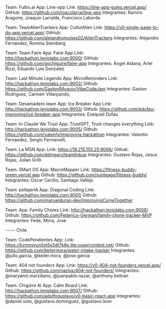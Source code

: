 Team: Fulbo.ai
App: Line-app
Link: https://line-app-gules.vercel.app/
GitHub: https://github.com/joacolarral/line-app
Integrantes: Ramiro Aragone, Joaquin Larralde, Francisco Laborda

Team: TeamAlienTrackers
App: CulturAlien
Link: https://v0-single-page-to-do-app.vercel.app/
GitHub: https://github.com/alejandromoises02/AlienTrackers
Integrantes: Alejandro Fernandez, Romina Steinberg

Team: Team Faire
App: Faire App
Link: http://hackathon.leniolabs.com:9000/
GitHub: https://github.com/gochiguire/faire-app
Integrantes: Angel Aldana, Ariel Rizzi, Eduardo Luis Gonzalez

Team: Last Minute Legends
App: MicroReminders
Link: http://hackathon.leniolabs.com:9002/
Github: https://github.com/GastonRAraujo/VibeCodeJam
Integrantes: Gaston Rodriguez, Carmen Villarpando, 

Team: Desamadero team
App: Ice Breaker App
Link: http://hackathon.leniolabs.com:9003/
Github: https://github.com/edufau-improving/ice-breaker-app
Integrantes: Ezequiel Dufau

Team: In Claude We Trust
App: TrustGPT, Trust changes everything
Link: http://hackathon.leniolabs.com:9005/
Github: https://github.com/valenfv/improving-hackathon
Integrantes: Valentin Fernandez, Sergio Fermanelli, 


Team: La MSN
App: 
Link: https://18.215.155.25:9006/
Github: https://github.com/ddmgarv/teamlinkup
Integrantes: Gustavo Rojas, Jesus Rojas, Julian Grilli

Team: SMart OS
App: MacroMapper
Link: https://fitness-buddy-green.vercel.app
Github: https://github.com/sunteago/fitness-buddy/
Integrantes: Oscar Cecilio, Santiago Vallejo


Team: pollajerIA
App: Diagonal Coding
Link: http://hackathon.leniolabs.com:9001/
Github: https://github.com/manuelduran-dev/ImprovingComeTogether


Team: 
App: Family Chores
Link: http://hackathon.leniolabs.com:9008/
Github: https://github.com/Federico-German/family-chore-tracker-MVP
Integrantes: Fede, Mora, Jose

----- Chile

Team: CodePendientes
App:
Link: https://kzmnsvun0zt5s5dt7k8p.lite.vusercontent.net/
Github: https://github.com/keilermora/water-intake-tracker
Integrantes: @julio.garcia, @keiler.mora, @jose.garcia

Team: 404 not founders
App:
Link: https://v0-404-not-founders.vercel.app/
Github: https://github.com/nazius/404-not-founders/
Integrantes: @maryanni.marziliano, @juanpablo.nazar, @anthony.beltran


Team: Chigüire AI
App: Calm Board
Link: http://hackathon.leniolabs.com:9007/
Github: https://github.com/adolfogustavo/v0-basic-react-app
Integrantes: @daniel.soto, @gustavo.dominguez, @gustavo.leon
